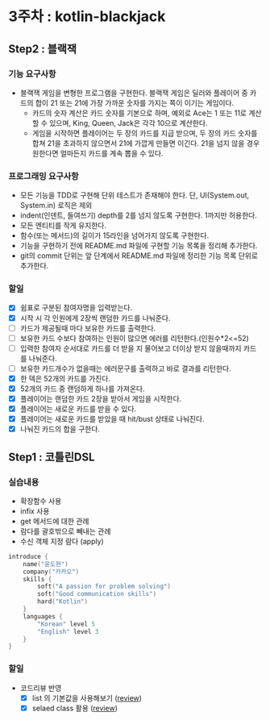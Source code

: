 # 3주차 : kotlin-blackjack

## Step2 : 블랙잭

### 기능 요구사항

- 블랙잭 게임을 변형한 프로그램을 구현한다. 블랙잭 게임은 딜러와 플레이어 중 카드의 합이 21 또는 21에 가장 가까운 숫자를 가지는 쪽이 이기는 게임이다.
    - 카드의 숫자 계산은 카드 숫자를 기본으로 하며, 예외로 Ace는 1 또는 11로 계산할 수 있으며, King, Queen, Jack은 각각 10으로 계산한다.
    - 게임을 시작하면 플레이어는 두 장의 카드를 지급 받으며, 두 장의 카드 숫자를 합쳐 21을 초과하지 않으면서 21에 가깝게 만들면 이긴다. 21을 넘지 않을 경우 원한다면 얼마든지 카드를 계속 뽑을 수
      있다.

### 프로그래밍 요구사항

- 모든 기능을 TDD로 구현해 단위 테스트가 존재해야 한다. 단, UI(System.out, System.in) 로직은 제외
- indent(인덴트, 들여쓰기) depth를 2를 넘지 않도록 구현한다. 1까지만 허용한다.
- 모든 엔티티를 작게 유지한다.
- 함수(또는 메서드)의 길이가 15라인을 넘어가지 않도록 구현한다.
- 기능을 구현하기 전에 README.md 파일에 구현할 기능 목록을 정리해 추가한다.
- git의 commit 단위는 앞 단계에서 README.md 파일에 정리한 기능 목록 단위로 추가한다.

### 할일

- [x] 쉼표로 구분된 참여자명을 입력받는다.
- [x] 시작 시 각 인원에게 2장씩 랜덤한 카드를 나눠준다.
- [ ] 카드가 제공될때 마다 보유한 카드를 출력한다.
- [ ] 보유한 카드 수보다 참여하는 인원이 많으면 에러를 리턴한다.(인원수*2<=52)
- [ ] 입력한 참여자 순서대로 카드를 더 받을 지 물어보고 더이상 받지 않을때까지 카드를 나눠준다.
- [ ] 보유한 카드개수가 없을때는 에러문구를 출력하고 바로 결과를 리턴한다.
- [x] 한 덱은 52개의 카드를 가진다.
- [x] 52개의 카드 중 랜덤하게 하나를 가져온다.
- [x] 플레이어는 랜덤한 카드 2장을 받아서 게임을 시작한다.
- [x] 플레이어는 새로운 카드를 받을 수 있다.
- [x] 플레이어는 새로운 카드를 받았을 때 hit/bust 상태로 나눠진다.
- [x] 나눠진 카드의 합을 구한다.

## Step1 : 코틀린DSL

### 실습내용

- 확장함수 사용
- infix 사용
- get 메서드에 대한 관례
- 람다를 괄호밖으로 빼내는 관례
- 수신 객체 지정 람다 (apply)

```kotlin
introduce {
    name("윤도현")
    company("카카오")
    skills {
        soft("A passion for problem solving")
        soft("Good communication skills")
        hard("Kotlin")
    }
    languages {
        "Korean" level 5
        "English" level 3
    }
}
```

### 할일

- 코드리뷰 반영
    - [x] list 의 기본값을 사용해보기 ([review](https://github.com/next-step/kotlin-blackjack/pull/185#discussion_r886323018))
    - [x] selaed class 활용 ([review](https://github.com/next-step/kotlin-blackjack/pull/185#discussion_r886325117))
